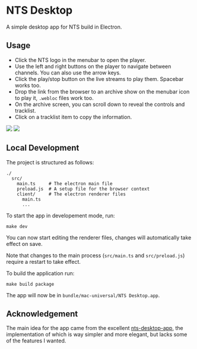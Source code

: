 # NTS Desktop

A simple desktop app for NTS build in Electron.

## Usage

- Click the NTS logo in the menubar to open the player.
- Use the left and right buttons on the player to navigate between channels. You
	can also use the arrow keys.
- Click the play/stop button on the live streams to play them. Spacebar works
	too.
- Drop the link from the browser to an archive show on the menubar icon to play
	it, `.webloc` files work too.
- On the archive screen, you can scroll down to reveal the controls and
	tracklist.
- Click on a tracklist item to copy the information.

![](./screens/play.gif)
![](./screens/archive.gif)

## Local Development
The project is structured as follows:
```
./
  src/
    main.ts     # The electron main file
    preload.js  # A setup file for the browser context
    client/     # The electron renderer files
      main.ts
      ...
```

To start the app in developement mode, run:
```
make dev
```
You can now start editing the renderer files, changes will automatically
take effect on save.

Note that changes to the main process (`src/main.ts` and `src/preload.js`)
require a restart to take effect.

To build the application run:
```
make build package
```
The app will now be in `bundle/mac-universal/NTS Desktop.app`.

## Acknowledgement

The main idea for the app came from the excellent
[nts-desktop-app](https://github.com/tedigc/nts-desktop-app), the implementation
of which is way simpler and more elegant, but lacks some of the features I
wanted.
